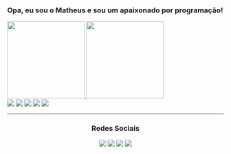 ### Opa, eu sou o Matheus e sou um apaixonado por programação!

<a href="https://github.com/MatheusGatti">
  <div align="left">
    <img height="180em" src="https://github-readme-stats.vercel.app/api?username=MatheusGatti&show_icons=true&theme=algolia&include_all_commits=true&count_private=true"/>
    <img height="180em" src="https://github-readme-stats.vercel.app/api/top-langs/?username=MatheusGatti&layout=compact&langs_count=7&theme=algolia"/>
    </a>
  </div>

  <div align="left">
    <img src="https://img.shields.io/badge/Python-14354C?style=for-the-badge&logo=python&logoColor=white"/>
    <img src="https://img.shields.io/badge/HTML5-E34F26?style=for-the-badge&logo=html5&logoColor=white"/>
    <img src="https://img.shields.io/badge/CSS3-1572B6?style=for-the-badge&logo=css3&logoColor=white"/>
    <img src="https://img.shields.io/badge/JavaScript-323330?style=for-the-badge&logo=javascript&logoColor=F7DF1E"/>
    <img src="https://img.shields.io/badge/PHP-777BB4?style=for-the-badge&logo=php&logoColor=white"/>
  </div>
</a>

<hr>

<div align="center">
  <h3>Redes Sociais</h3>
</div>

<div align="center">
  <a href="mailto:matheusfgatti@gmail.com" target="_blank"><img src="https://img.shields.io/badge/Gmail-D14836?style=for-the-badge&logo=gmail&logoColor=white"/></a>
  <a href="https://codepen.io/MatheusGatti" target="_blank"><img src="https://img.shields.io/badge/Codepen-000000?style=for-the-badge&logo=codepen&logoColor=white"/></a>
  <a href="https://instagram.com/matheusgaatti" target="_blank"><img src="https://img.shields.io/badge/Instagram-E4405F?style=for-the-badge&logo=instagram&logoColor=white"/></a>
  <a href="https://www.linkedin.com/in/gattimatheus/" target="_blank"><img src="https://img.shields.io/badge/LinkedIn-0077B5?style=for-the-badge&logo=linkedin&logoColor=white"/></a>
</div>
